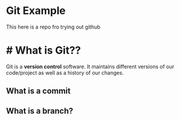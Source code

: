 # Git Example
This here is a repo fro trying out github
# # What is Git??
Git is a **version control** software. It maintains different versions of our code/project as well as a history of our changes.
## What is a commit


## What is a branch?
